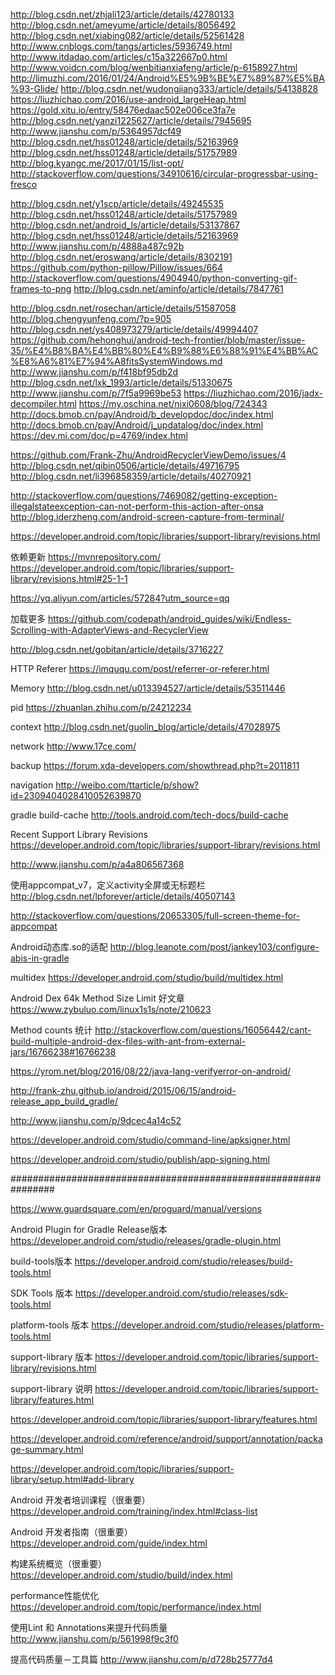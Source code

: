 http://blog.csdn.net/zhjali123/article/details/42780133
http://blog.csdn.net/ameyume/article/details/8056492
http://blog.csdn.net/xiabing082/article/details/52561428
http://www.cnblogs.com/tangs/articles/5936749.html
http://www.itdadao.com/articles/c15a322667p0.html
http://www.voidcn.com/blog/wenbitianxiafeng/article/p-6158927.html
http://limuzhi.com/2016/01/24/Android%E5%9B%BE%E7%89%87%E5%BA%93-Glide/
http://blog.csdn.net/wudongjiang333/article/details/54138828
https://liuzhichao.com/2016/use-android_largeHeap.html
https://gold.xitu.io/entry/58476edaac502e006ce3fa7e
http://blog.csdn.net/yanzi1225627/article/details/7945695
http://www.jianshu.com/p/5364957dcf49
http://blog.csdn.net/hss01248/article/details/52163969
http://blog.csdn.net/hss01248/article/details/51757989
http://blog.kyangc.me/2017/01/15/list-opt/
http://stackoverflow.com/questions/34910616/circular-progressbar-using-fresco

http://blog.csdn.net/y1scp/article/details/49245535
http://blog.csdn.net/hss01248/article/details/51757989
http://blog.csdn.net/android_ls/article/details/53137867
http://blog.csdn.net/hss01248/article/details/52163969
http://www.jianshu.com/p/4888a487c92b
http://blog.csdn.net/eroswang/article/details/8302191
https://github.com/python-pillow/Pillow/issues/664
http://stackoverflow.com/questions/4904940/python-converting-gif-frames-to-png
http://blog.csdn.net/aminfo/article/details/7847761

http://blog.csdn.net/rosechan/article/details/51587058
http://blog.chengyunfeng.com/?p=905
http://blog.csdn.net/ys408973279/article/details/49994407
https://github.com/hehonghui/android-tech-frontier/blob/master/issue-35/%E4%B8%BA%E4%BB%80%E4%B9%88%E6%88%91%E4%BB%AC%E8%A6%81%E7%94%A8fitsSystemWindows.md
http://www.jianshu.com/p/f418bf95db2d
http://blog.csdn.net/lxk_1993/article/details/51330675
http://www.jianshu.com/p/7f5a9969be53
https://liuzhichao.com/2016/jadx-decompiler.html
https://my.oschina.net/nixi0608/blog/724343
http://docs.bmob.cn/pay/Android/b_developdoc/doc/index.html
http://docs.bmob.cn/pay/Android/j_updatalog/doc/index.html
https://dev.mi.com/doc/p=4769/index.html

https://github.com/Frank-Zhu/AndroidRecyclerViewDemo/issues/4
http://blog.csdn.net/qibin0506/article/details/49716795
http://blog.csdn.net/li396858359/article/details/40270921

http://stackoverflow.com/questions/7469082/getting-exception-illegalstateexception-can-not-perform-this-action-after-onsa
http://blog.iderzheng.com/android-screen-capture-from-terminal/

https://developer.android.com/topic/libraries/support-library/revisions.html

依赖更新
https://mvnrepository.com/
https://developer.android.com/topic/libraries/support-library/revisions.html#25-1-1

https://yq.aliyun.com/articles/57284?utm_source=qq

加载更多
https://github.com/codepath/android_guides/wiki/Endless-Scrolling-with-AdapterViews-and-RecyclerView


http://blog.csdn.net/gobitan/article/details/3716227

HTTP Referer
https://imququ.com/post/referrer-or-referer.html

Memory
http://blog.csdn.net/u013394527/article/details/53511446

pid
https://zhuanlan.zhihu.com/p/24212234

context
http://blog.csdn.net/guolin_blog/article/details/47028975

network
http://www.17ce.com/

backup
https://forum.xda-developers.com/showthread.php?t=2011811

navigation
http://weibo.com/ttarticle/p/show?id=2309404028410052639870

gradle build-cache
http://tools.android.com/tech-docs/build-cache

Recent Support Library Revisions
https://developer.android.com/topic/libraries/support-library/revisions.html

http://www.jianshu.com/p/a4a806567368

使用appcompat_v7，定义activity全屏或无标题栏
http://blog.csdn.net/lpforever/article/details/40507143

http://stackoverflow.com/questions/20653305/full-screen-theme-for-appcompat

Android动态库.so的适配
http://blog.leanote.com/post/jankey103/configure-abis-in-gradle

multidex
https://developer.android.com/studio/build/multidex.html

Android Dex 64k Method Size Limit 好文章
https://www.zybuluo.com/linux1s1s/note/210623

Method counts 统计
http://stackoverflow.com/questions/16056442/cant-build-multiple-android-dex-files-with-ant-from-external-jars/16766238#16766238

https://yrom.net/blog/2016/08/22/java-lang-verifyerror-on-android/

http://frank-zhu.github.io/android/2015/06/15/android-release_app_build_gradle/


http://www.jianshu.com/p/9dcec4a14c52

https://developer.android.com/studio/command-line/apksigner.html

https://developer.android.com/studio/publish/app-signing.html




################################################################

https://www.guardsquare.com/en/proguard/manual/versions


Android Plugin for Gradle Release版本
https://developer.android.com/studio/releases/gradle-plugin.html

build-tools版本
https://developer.android.com/studio/releases/build-tools.html

SDK Tools 版本
https://developer.android.com/studio/releases/sdk-tools.html

platform-tools 版本
https://developer.android.com/studio/releases/platform-tools.html

support-library 版本
https://developer.android.com/topic/libraries/support-library/revisions.html

support-library 说明
https://developer.android.com/topic/libraries/support-library/features.html

https://developer.android.com/topic/libraries/support-library/features.html

https://developer.android.com/reference/android/support/annotation/package-summary.html

https://developer.android.com/topic/libraries/support-library/setup.html#add-library

Android 开发者培训课程（很重要）
https://developer.android.com/training/index.html#class-list

Android 开发者指南（很重要）
https://developer.android.com/guide/index.html

构建系统概览（很重要）
https://developer.android.com/studio/build/index.html

performance性能优化
https://developer.android.com/topic/performance/index.html


使用Lint 和 Annotations来提升代码质量
http://www.jianshu.com/p/561998f9c3f0

提高代码质量－工具篇
http://www.jianshu.com/p/d728b25777d4